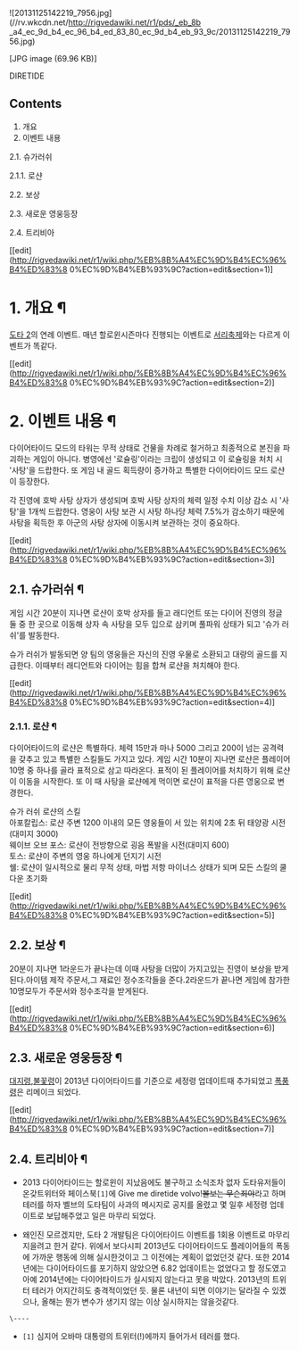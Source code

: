 ![20131125142219_7956.jpg](//rv.wkcdn.net/http://rigvedawiki.net/r1/pds/_eb_8b
_a4_ec_9d_b4_ec_96_b4_ed_83_80_ec_9d_b4_eb_93_9c/20131125142219_7956.jpg)

[JPG image (69.96 KB)]

  
DIRETIDE

## Contents

    

1. 개요 
2. 이벤트 내용 
    

2.1. 슈가러쉬

    

2.1.1. 로샨

2.2. 보상

2.3. 새로운 영웅등장

2.4. 트리비아

[[edit](http://rigvedawiki.net/r1/wiki.php/%EB%8B%A4%EC%9D%B4%EC%96%B4%ED%83%8
0%EC%9D%B4%EB%93%9C?action=edit&section=1)]

# 1. 개요 ¶

[도타 2](%EB%8F%84%ED%83%80%202.md)의 연례 이벤트. 매년 할로윈시즌마다 진행되는 이벤트로 [서리축제](%EC%84%9C%EB%A6%AC%20%EC%B6%95%EC%A0%9C.md)와는 다르게 이벤트가 똑같다.

  

[[edit](http://rigvedawiki.net/r1/wiki.php/%EB%8B%A4%EC%9D%B4%EC%96%B4%ED%83%8
0%EC%9D%B4%EB%93%9C?action=edit&section=2)]

# 2. 이벤트 내용 ¶

다이어타이드 모드의 타워는 무적 상태로 건물을 차례로 철거하고 최종적으로 본진을 파괴하는 게임이 아니다. 병영에선 '로슐링'이라는 크립이
생성되고 이 로슐링을 처치 시 '사탕'을 드랍한다. 또 게임 내 골드 획득량이 증가하고 특별한 다이어타이드 모드 로샨이 등장한다.

  

각 진영에 호박 사탕 상자가 생성되며 호박 사탕 상자의 체력 일정 수치 이상 감소 시 '사탕'을 1개씩 드랍한다. 영웅이 사탕 보관 시 사탕
하나당 체력 7.5%가 감소하기 때문에 사탕을 획득한 후 아군의 사탕 상자에 이동시켜 보관하는 것이 중요하다.

  

[[edit](http://rigvedawiki.net/r1/wiki.php/%EB%8B%A4%EC%9D%B4%EC%96%B4%ED%83%8
0%EC%9D%B4%EB%93%9C?action=edit&section=3)]

## 2.1. 슈가러쉬 ¶

  

게임 시간 20분이 지나면 로샨이 호박 상자를 들고 래디언트 또는 다이어 진영의 정글 둘 중 한 곳으로 이동해 상자 속 사탕을 모두 입으로
삼키며 풀파워 상태가 되고 '슈가 러쉬'를 발동한다.

  

슈가 러쉬가 발동되면 양 팀의 영웅들은 자신의 진영 우물로 소환되고 대량의 골드를 지급한다. 이때부터 래디언트와 다이어는 힘을 합쳐 로샨을
처치해야 한다.

  

[[edit](http://rigvedawiki.net/r1/wiki.php/%EB%8B%A4%EC%9D%B4%EC%96%B4%ED%83%8
0%EC%9D%B4%EB%93%9C?action=edit&section=4)]

### 2.1.1. 로샨 ¶

다이어타이드의 로샨은 특별하다. 체력 15만과 마나 5000 그리고 200이 넘는 공격력을 갖추고 있고 특별한 스킬들도 가지고 있다. 게임
시간 10분이 지나면 로샨은 플레이어 10명 중 하나를 골라 표적으로 삼고 따라온다. 표적이 된 플레이어를 처치하기 위해 로샨이 이동을
시작한다. 또 이 때 사탕을 로샨에게 먹이면 로샨이 표적을 다른 영웅으로 변경한다.

  

슈가 러쉬 로샨의 스킬  
아포칼립스: 로샨 주변 1200 이내의 모든 영웅들이 서 있는 위치에 2초 뒤 태양광 시전(대미지 3000)  
웨이브 오브 포스: 로샨이 전방향으로 굉음 폭발을 시전(대미지 600)  
토스: 로샨이 주변의 영웅 하나에게 던지기 시전  
쉘: 로샨이 일시적으로 물리 무적 상태, 마법 저항 마이너스 상태가 되며 모든 스킬의 쿨다운 초기화

  

[[edit](http://rigvedawiki.net/r1/wiki.php/%EB%8B%A4%EC%9D%B4%EC%96%B4%ED%83%8
0%EC%9D%B4%EB%93%9C?action=edit&section=5)]

## 2.2. 보상 ¶

20분이 지나면 1라운드가 끝나는데 이때 사탕을 더많이 가지고있는 진영이 보상을 받게된다.아이템 제작 주문서,그 재료인 정수조각들을
준다.2라운드가 끝나면 게임에 참가한 10명모두가 주문서와 정수조각을 받게된다.

  

[[edit](http://rigvedawiki.net/r1/wiki.php/%EB%8B%A4%EC%9D%B4%EC%96%B4%ED%83%8
0%EC%9D%B4%EB%93%9C?action=edit&section=6)]

## 2.3. 새로운 영웅등장 ¶

[대지령](%EB%8C%80%EC%A7%80%EB%A0%B9.md),[불꽃령](%EB%B6%88%EA%BD%83%EB%A0%B9.md)이 2013년 다이어타이드를 기준으로 세정령 업데이트때 추가되었고
[폭풍령](%ED%8F%AD%ED%92%8D%EB%A0%B9.md)은 리메이크 되었다.

  

[[edit](http://rigvedawiki.net/r1/wiki.php/%EB%8B%A4%EC%9D%B4%EC%96%B4%ED%83%8
0%EC%9D%B4%EB%93%9C?action=edit&section=7)]

## 2.4. 트리비아 ¶

  * 2013 다이어타이드는 할로윈이 지났음에도 불구하고 소식조차 없자 도타유저들이 온갖트위터와 페이스북`[1]`에 Give me diretide volvo!<del>볼보는 무슨죄야</del>라고 하며 테러를 하자 벨브의 도타팀이 사과의 메시지로 공지를 올렸고 몇 일후 세정령 업데이트로 보답해주었고 일은 마무리 되었다.  

  * 왜인진 모르겠지만, 도타 2 개발팀은 다이어타이드 이벤트를 1회용 이벤트로 마무리 지을려고 한거 같다. 위에서 보다시피 2013년도 다이어타이드도 플레이어들의 폭동에 가까운 행동에 의해 실시한것이고 그 이전에는 계획이 없었던것 같다. 또한 2014년에는 다이어타이드를 포기하지 않았으면 6.82 업데이트는 없었다고 할 정도였고 아예 2014년에는 다이어타이드가 실시되지 않는다고 못을 박았다. 2013년의 트위터 테러가 어지간히도 충격적이었던 듯. 물론 내년이 되면 이야기는 달라질 수 있겠으나, 올해는 뭔가 변수가 생기지 않는 이상 실시하지는 않을것같다.

`\----`

  * `[1]` 심지어 오바마 대통령의 트위터(!)에까지 들어가서 테러를 했다.

